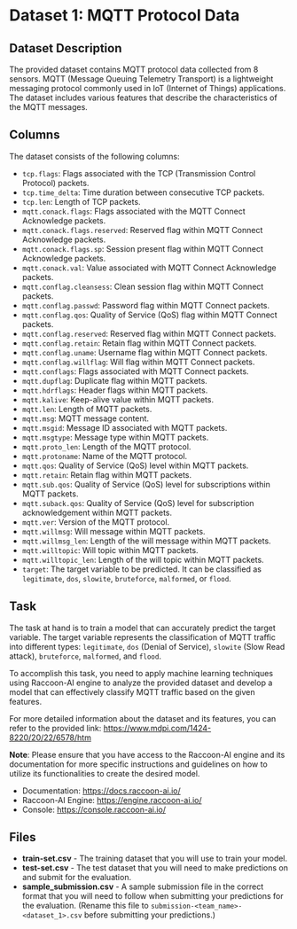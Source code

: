# Dataset 1: MQTT Protocol Data

## Dataset Description

The provided dataset contains MQTT protocol data collected from 8 sensors. MQTT (Message Queuing Telemetry Transport) is a lightweight messaging protocol commonly used in IoT (Internet of Things) applications. The dataset includes various features that describe the characteristics of the MQTT messages.

## Columns

The dataset consists of the following columns:

- `tcp.flags`: Flags associated with the TCP (Transmission Control Protocol) packets.
- `tcp.time_delta`: Time duration between consecutive TCP packets.
- `tcp.len`: Length of TCP packets.
- `mqtt.conack.flags`: Flags associated with the MQTT Connect Acknowledge packets.
- `mqtt.conack.flags.reserved`: Reserved flag within MQTT Connect Acknowledge packets.
- `mqtt.conack.flags.sp`: Session present flag within MQTT Connect Acknowledge packets.
- `mqtt.conack.val`: Value associated with MQTT Connect Acknowledge packets.
- `mqtt.conflag.cleansess`: Clean session flag within MQTT Connect packets.
- `mqtt.conflag.passwd`: Password flag within MQTT Connect packets.
- `mqtt.conflag.qos`: Quality of Service (QoS) flag within MQTT Connect packets.
- `mqtt.conflag.reserved`: Reserved flag within MQTT Connect packets.
- `mqtt.conflag.retain`: Retain flag within MQTT Connect packets.
- `mqtt.conflag.uname`: Username flag within MQTT Connect packets.
- `mqtt.conflag.willflag`: Will flag within MQTT Connect packets.
- `mqtt.conflags`: Flags associated with MQTT Connect packets.
- `mqtt.dupflag`: Duplicate flag within MQTT packets.
- `mqtt.hdrflags`: Header flags within MQTT packets.
- `mqtt.kalive`: Keep-alive value within MQTT packets.
- `mqtt.len`: Length of MQTT packets.
- `mqtt.msg`: MQTT message content.
- `mqtt.msgid`: Message ID associated with MQTT packets.
- `mqtt.msgtype`: Message type within MQTT packets.
- `mqtt.proto_len`: Length of the MQTT protocol.
- `mqtt.protoname`: Name of the MQTT protocol.
- `mqtt.qos`: Quality of Service (QoS) level within MQTT packets.
- `mqtt.retain`: Retain flag within MQTT packets.
- `mqtt.sub.qos`: Quality of Service (QoS) level for subscriptions within MQTT packets.
- `mqtt.suback.qos`: Quality of Service (QoS) level for subscription acknowledgement within MQTT packets.
- `mqtt.ver`: Version of the MQTT protocol.
- `mqtt.willmsg`: Will message within MQTT packets.
- `mqtt.willmsg_len`: Length of the will message within MQTT packets.
- `mqtt.willtopic`: Will topic within MQTT packets.
- `mqtt.willtopic_len`: Length of the will topic within MQTT packets.
- `target`: The target variable to be predicted. It can be classified as `legitimate`, `dos`, `slowite`, `bruteforce`, `malformed`, or `flood`.

## Task

The task at hand is to train a model that can accurately predict the target variable. The target variable represents the classification of MQTT traffic into different types: `legitimate`, `dos` (Denial of Service), `slowite` (Slow Read attack), `bruteforce`, `malformed`, and `flood`.

To accomplish this task, you need to apply machine learning techniques using Raccoon-AI engine to analyze the provided dataset and develop a model that can effectively classify MQTT traffic based on the given features.

For more detailed information about the dataset and its features, you can refer to the provided link: <https://www.mdpi.com/1424-8220/20/22/6578/htm>

**Note**: Please ensure that you have access to the Raccoon-AI engine and its documentation for more specific instructions and guidelines on how to utilize its functionalities to create the desired model.

- Documentation: <https://docs.raccoon-ai.io/>
- Raccoon-AI Engine: <https://engine.raccoon-ai.io/>
- Console: <https://console.raccoon-ai.io/>

## Files

- **train-set.csv** - The training dataset that you will use to train your model.
- **test-set.csv** - The test dataset that you will need to make predictions on and submit for the evaluation.
- **sample_submission.csv** - A sample submission file in the correct format that you will need to follow when submitting your predictions for the evaluation. (Rename this file to `submission-<team_name>-<dataset_1>.csv` before submitting your predictions.)
